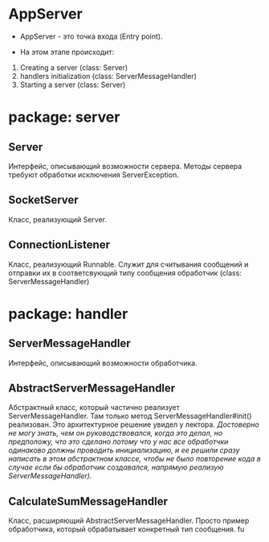 # AppServer
- AppServer - это точка входа (Entry point). 

- На этом этапе происходит:
1. Creating a server (class: Server)
2. handlers initialization (class: ServerMessageHandler)
3. Starting a server (class: Server)

# package: server

## Server
Интерфейс, описывающий возможности сервера.
Методы сервера требуют обработки исключения ServerException.

## SocketServer
Класс, реализующий Server.

## ConnectionListener
Класс, реализующий Runnable. 
Служит для считывания сообщений и отправки их в соответсвующий 
типу сообщения обработчик (class: ServerMessageHandler)

# package: handler
## ServerMessageHandler
Интерфейс, описывающий возможности обработчика.

## AbstractServerMessageHandler
Абстрактный класс, который частично реализует ServerMessageHandler.
Там только метод ServerMessageHandler#init() реализован. Это архитектурное решение
увидел у лектора. *Достоверно не могу знать, чем он руководствовался, когда это делал, 
но предположу, что это сделано потому что у нас все обработчки одинаково должны проводить инициализацию,
и ее решили сразу написать в этом абстрактном классе, чтобы не было повторение кода 
в случае если бы обработчик создавался, напрямую реализую ServerMessageHandler).*

## CalculateSumMessageHandler
Класс, расширяющий AbstractServerMessageHandler.
Просто пример обработчика, который обрабатывает конкретный тип сообщения.
fu